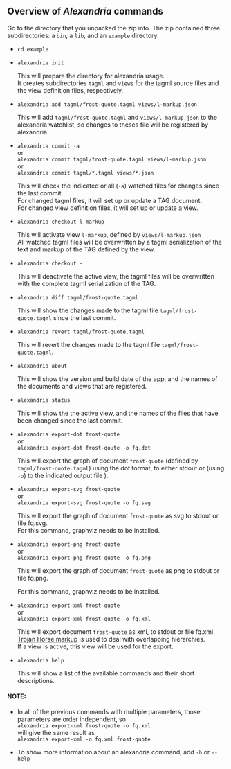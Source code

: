 ## Overview of _Alexandria_ commands

Go to the directory that you unpacked the zip into. The zip contained three subdirectories: a `bin`, a `lib`, and an `example` directory.

* `cd example`

* `alexandria init`

  This will prepare the directory for alexandria usage.   
  It creates subdirectories `tagml` and `views` for the tagml source files and the view definition files, respectively.

* `alexandria add tagml/frost-quote.tagml views/l-markup.json`  

  This will add `tagml/frost-quote.tagml` and `views/l-markup.json` to the alexandria watchlist, so changes to theses file will be registered by alexandria.

* `alexandria commit -a`  
  or  
  `alexandria commit tagml/frost-quote.tagml views/l-markup.json`    
  or  
  `alexandria commit tagml/*.tagml views/*.json`    

  This will check the indicated or all (`-a`) watched files for changes since the last commit.  
  For changed tagml files, it will set up or update a TAG document.  
  For changed view definition files, it will set up or update a view.
  
* `alexandria checkout l-markup`  

  This will activate view `l-markup`, defined by `views/l-markup.json`  
  All watched tagml files will be overwritten by a tagml serialization of the text and markup of the TAG defined by the view.

* `alexandria checkout -`  

  This will deactivate the active view, the tagml files will be overwritten with the complete tagml serialization of the TAG.
  
* `alexandria diff tagml/frost-quote.tagml`

  This will show the changes made to the tagml file `tagml/frost-quote.tagml` since the last commit.
  
* `alexandria revert tagml/frost-quote.tagml`

  This will revert the changes made to the tagml file `tagml/frost-quote.tagml`.

* `alexandria about`

  This will show the version and build date of the app, and the names of the documents and views that are registered.

* `alexandria status`

  This will show the the active view, and the names of the files that have been changed since the last commit.

* `alexandria export-dot frost-quote`  
  or  
  `alexandria export-dot frost-qoute -o fq.dot`
  
  This will export the graph of document `frost-quote` (defined by ``tagml/frost-quote.tagml``) using the dot format, to either stdout or (using `-o`) to the indicated output file ).

* `alexandria export-svg frost-quote`  
  or  
  `alexandria export-svg frost-quote -o fq.svg`
  
  This will export the graph of document `frost-quote` as svg to stdout or file fq.svg.  
  For this command, graphviz needs to be installed.

* `alexandria export-png frost-quote`  
  or  
  `alexandria export-png frost-quote -o fq.png`
  
  This will export the graph of document `frost-quote` as png to stdout or file fq.png.

  For this command, graphviz needs to be installed.

* `alexandria export-xml frost-quote`  
  or  
  `alexandria export-xml frost-quote -o fq.xml`
  
  This will export document `frost-quote` as xml, to stdout or file fq.xml.  
  [Trojan Horse markup](http://www.balisage.net/Proceedings/vol21/html/Sperberg-McQueen01/BalisageVol21-Sperberg-McQueen01.html) is used to deal with overlapping hierarchies.  
  If a view is active, this view will be used for the export.
  
* `alexandria help`
  
  This will show a list of the available commands and their short descriptions.

#### NOTE:
- In all of the previous commands with multiple parameters, those parameters are order independent, so   
  `alexandria export-xml frost-quote -o fq.xml`  
  will give the same result as  
  `alexandria export-xml -o fq.xml frost-quote`
  
-  To show more information about an alexandria command, add `-h` or `--help`
